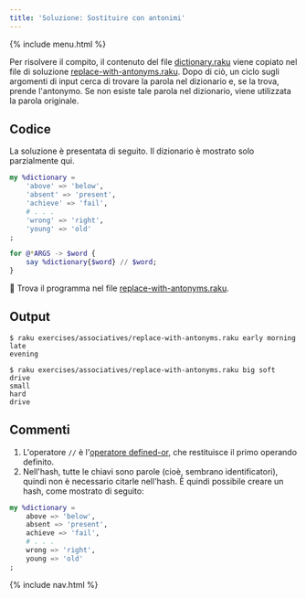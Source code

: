 ```yaml
---
title: 'Soluzione: Sostituire con antonimi'
---
```


{% include menu.html %}

Per risolvere il compito, il contenuto del file [dictionary.raku](https://github.com/ash/raku-course/blob/master/essentials/associatives/exercises/replace-with-antonyms/dictionary.raku) viene copiato nel file di soluzione [replace-with-antonyms.raku](https://github.com/ash/raku-course/blob/master/exercises/associatives/replace-with-antonyms.raku). Dopo di ciò, un ciclo sugli argomenti di input cerca di trovare la parola nel dizionario e, se la trova, prende l'antonymo. Se non esiste tale parola nel dizionario, viene utilizzata la parola originale.

## Codice

La soluzione è presentata di seguito. Il dizionario è mostrato solo parzialmente qui.

```raku
my %dictionary =
    'above' => 'below',
    'absent' => 'present',
    'achieve' => 'fail',
    # . . .
    'wrong' => 'right',
    'young' => 'old'    
;

for @*ARGS -> $word {
    say %dictionary{$word} // $word;
}
```

🦋 Trova il programma nel file [replace-with-antonyms.raku](https://github.com/ash/raku-course/blob/master/exercises/associatives/replace-with-antonyms.raku).

## Output

```console
$ raku exercises/associatives/replace-with-antonyms.raku early morning
late
evening

$ raku exercises/associatives/replace-with-antonyms.raku big soft drive
small
hard
drive
```

## Commenti

1. L'operatore `//` è l'[operatore defined-or](/it/essentials/scalar-variables/defined-or-operator), che restituisce il primo operando definito.
1. Nell'hash, tutte le chiavi sono parole (cioè, sembrano identificatori), quindi non è necessario citarle nell'hash. È quindi possibile creare un hash, come mostrato di seguito:

```raku
my %dictionary =
    above => 'below',
    absent => 'present',
    achieve => 'fail',
    # . . .
    wrong => 'right',
    young => 'old'    
;
```

{% include nav.html %}